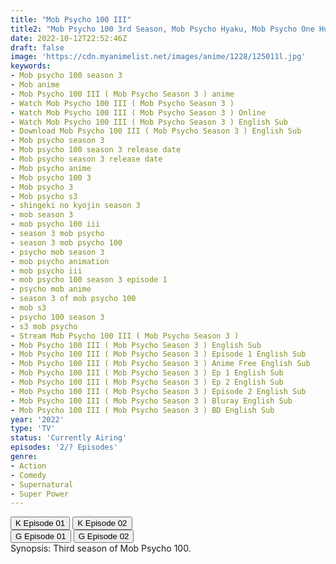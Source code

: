 ```yaml
---
title: "Mob Psycho 100 III"
title2: "Mob Psycho 100 3rd Season, Mob Psycho Hyaku, Mob Psycho One Hundred"
date: 2022-10-12T22:52:46Z
draft: false
image: 'https://cdn.myanimelist.net/images/anime/1228/125011l.jpg'
keywords:
- Mob psycho 100 season 3
- Mob anime
- Mob Psycho 100 III ( Mob Psycho Season 3 ) anime
- Watch Mob Psycho 100 III ( Mob Psycho Season 3 )
- Watch Mob Psycho 100 III ( Mob Psycho Season 3 ) Online
- Watch Mob Psycho 100 III ( Mob Psycho Season 3 ) English Sub
- Download Mob Psycho 100 III ( Mob Psycho Season 3 ) English Sub
- Mob psycho season 3
- Mob psycho 100 season 3 release date
- Mob psycho season 3 release date
- Mob psycho anime
- Mob psycho 100 3
- Mob psycho 3
- Mob psycho s3
- shingeki no kyojin season 3
- mob season 3
- mob psycho 100 iii
- season 3 mob psycho
- season 3 mob psycho 100
- psycho mob season 3
- mob psycho animation
- mob psycho iii
- mob psycho 100 season 3 episode 1
- psycho mob anime
- season 3 of mob psycho 100
- mob s3
- psycho 100 season 3
- s3 mob psycho
- Stream Mob Psycho 100 III ( Mob Psycho Season 3 )
- Mob Psycho 100 III ( Mob Psycho Season 3 ) English Sub
- Mob Psycho 100 III ( Mob Psycho Season 3 ) Episode 1 English Sub
- Mob Psycho 100 III ( Mob Psycho Season 3 ) Anime Free English Sub
- Mob Psycho 100 III ( Mob Psycho Season 3 ) Ep 1 English Sub
- Mob Psycho 100 III ( Mob Psycho Season 3 ) Ep 2 English Sub
- Mob Psycho 100 III ( Mob Psycho Season 3 ) Episode 2 English Sub
- Mob Psycho 100 III ( Mob Psycho Season 3 ) Bluray English Sub
- Mob Psycho 100 III ( Mob Psycho Season 3 ) BD English Sub
year: '2022'
type: 'TV'
status: 'Currently Airing'
episodes: '2/? Episodes'
genre:
- Action
- Comedy
- Supernatural
- Super Power
---
```


<div class="d-g gg-10">
<div class="d-g gg-5 gtc-r ai-c">
<button onclick="window.open('?kwf=anime/MobPsychoSS3/Mob Psycho 100 S3 - 01','_blank')">K Episode 01</button>
<button onclick="window.open('?kwf=anime/MobPsychoSS3/Mob Psycho 100 S3 - 02','_blank')">K Episode 02</button>
</div>
<div class="d-g gg-5 gtc-r ai-c">
<button onclick="window.open('?gog=mob-psycho-100-iii-episode-1','_blank')">G Episode 01</button>
<button onclick="window.open('?gog=mob-psycho-100-iii-episode-2','_blank')">G Episode 02</button>
</div>
</div>
<div class="bc-1 p-5 d-g gg-5">Synopsis: Third season of Mob Psycho 100.
</div>